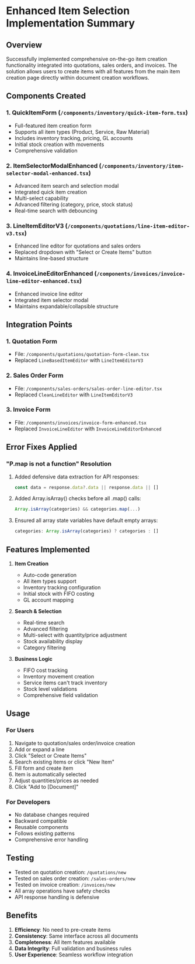 # Enhanced Item Selection Implementation Summary

## Overview
Successfully implemented comprehensive on-the-go item creation functionality integrated into quotations, sales orders, and invoices. The solution allows users to create items with all features from the main item creation page directly within document creation workflows.

## Components Created

### 1. QuickItemForm (`/components/inventory/quick-item-form.tsx`)
- Full-featured item creation form
- Supports all item types (Product, Service, Raw Material)
- Includes inventory tracking, pricing, GL accounts
- Initial stock creation with movements
- Comprehensive validation

### 2. ItemSelectorModalEnhanced (`/components/inventory/item-selector-modal-enhanced.tsx`)
- Advanced item search and selection modal
- Integrated quick item creation
- Multi-select capability
- Advanced filtering (category, price, stock status)
- Real-time search with debouncing

### 3. LineItemEditorV3 (`/components/quotations/line-item-editor-v3.tsx`)
- Enhanced line editor for quotations and sales orders
- Replaced dropdown with "Select or Create Items" button
- Maintains line-based structure

### 4. InvoiceLineEditorEnhanced (`/components/invoices/invoice-line-editor-enhanced.tsx`)
- Enhanced invoice line editor
- Integrated item selector modal
- Maintains expandable/collapsible structure

## Integration Points

### 1. Quotation Form
- File: `/components/quotations/quotation-form-clean.tsx`
- Replaced `LineBasedItemEditor` with `LineItemEditorV3`

### 2. Sales Order Form
- File: `/components/sales-orders/sales-order-line-editor.tsx`
- Replaced `CleanLineEditor` with `LineItemEditorV3`

### 3. Invoice Form
- File: `/components/invoices/invoice-form-enhanced.tsx`
- Replaced `InvoiceLineEditor` with `InvoiceLineEditorEnhanced`

## Error Fixes Applied

### "P.map is not a function" Resolution
1. Added defensive data extraction for API responses:
   ```typescript
   const data = response.data?.data || response.data || []
   ```

2. Added Array.isArray() checks before all .map() calls:
   ```typescript
   Array.isArray(categories) && categories.map(...)
   ```

3. Ensured all array state variables have default empty arrays:
   ```typescript
   categories: Array.isArray(categories) ? categories : []
   ```

## Features Implemented

1. **Item Creation**
   - Auto-code generation
   - All item types support
   - Inventory tracking configuration
   - Initial stock with FIFO costing
   - GL account mapping

2. **Search & Selection**
   - Real-time search
   - Advanced filtering
   - Multi-select with quantity/price adjustment
   - Stock availability display
   - Category filtering

3. **Business Logic**
   - FIFO cost tracking
   - Inventory movement creation
   - Service items can't track inventory
   - Stock level validations
   - Comprehensive field validation

## Usage

### For Users
1. Navigate to quotation/sales order/invoice creation
2. Add or expand a line
3. Click "Select or Create Items"
4. Search existing items or click "New Item"
5. Fill form and create item
6. Item is automatically selected
7. Adjust quantities/prices as needed
8. Click "Add to [Document]"

### For Developers
- No database changes required
- Backward compatible
- Reusable components
- Follows existing patterns
- Comprehensive error handling

## Testing
- Tested on quotation creation: `/quotations/new`
- Tested on sales order creation: `/sales-orders/new`
- Tested on invoice creation: `/invoices/new`
- All array operations have safety checks
- API response handling is defensive

## Benefits
1. **Efficiency**: No need to pre-create items
2. **Consistency**: Same interface across all documents
3. **Completeness**: All item features available
4. **Data Integrity**: Full validation and business rules
5. **User Experience**: Seamless workflow integration